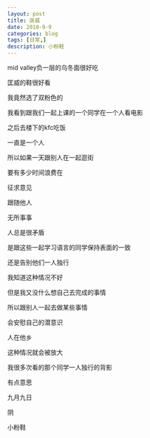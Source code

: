 ```yaml
---
layout: post
title: 匡威
date: 2018-9-9
categories: blog
tags: [日常,]
description: 小粉鞋
---
```


mid valley负一层的乌冬面很好吃

匡威的鞋很好看

我竟然选了双粉色的

我看到跟我们一起上课的一个同学在一个人看电影

之后去楼下的kfc吃饭

一直是一个人

所以如果一天跟别人在一起逛街

要有多少时间浪费在

征求意见

跟随他人

无所事事

人总是很矛盾

是跟这些一起学习语言的同学保持表面的一致

还是告别他们一人独行

我知道这种情况不好

但是我又没什么想自己去完成的事情

所以跟别人一起去做某些事情

会安慰自己的潜意识

人在他乡

这种情况就会被放大

我很多次看的那个同学一人独行的背影

有点意思

九月九日

阴

小粉鞋

